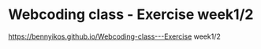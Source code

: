 # Webcoding class - Exercise week1/2
 https://bennyikos.github.io/Webcoding-class---Exercise week1/2
